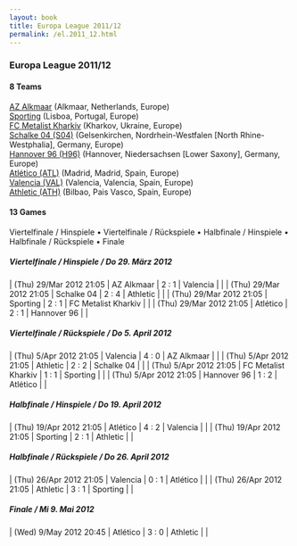 ```yaml
---
layout: book
title: Europa League 2011/12
permalink: /el.2011_12.html
---
```



### Europa League 2011/12


#### 8 Teams


[AZ Alkmaar](nl.html#alkmaar)  (Alkmaar, Netherlands, Europe) <br>
[Sporting](es.html#sporting)  (Lisboa, Portugal, Europe) <br>
[FC Metalist Kharkiv](ua.html#metalist)  (Kharkov, Ukraine, Europe) <br>
[Schalke 04 (S04)](de.html#schalke)  (Gelsenkirchen, Nordrhein-Westfalen [North Rhine-Westphalia], Germany, Europe) <br>
[Hannover 96 (H96)](de.html#hannover)  (Hannover, Niedersachsen [Lower Saxony], Germany, Europe) <br>
[Atlético (ATL)](es.html#atletico)  (Madrid, Madrid, Spain, Europe) <br>
[Valencia (VAL)](es.html#valencia)  (Valencia, Valencia, Spain, Europe) <br>
[Athletic (ATH)](es.html#athletic)  (Bilbao, Pais Vasco, Spain, Europe) <br>



 



#### 13 Games

 Viertelfinale / Hinspiele •  Viertelfinale / Rückspiele •  Halbfinale    / Hinspiele •  Halbfinale    / Rückspiele •  Finale



##### Viertelfinale / Hinspiele  / Do 29. März 2012


| (Thu) 29/Mar 2012 21:05 | AZ Alkmaar | 2 : 1 | Valencia |  |
| (Thu) 29/Mar 2012 21:05 | Schalke 04 | 2 : 4 | Athletic |  |
| (Thu) 29/Mar 2012 21:05 | Sporting | 2 : 1 | FC Metalist Kharkiv |  |
| (Thu) 29/Mar 2012 21:05 | Atlético | 2 : 1 | Hannover 96 |  |

##### Viertelfinale / Rückspiele  / Do  5. April 2012


| (Thu) 5/Apr 2012 21:05 | Valencia | 4 : 0 | AZ Alkmaar |  |
| (Thu) 5/Apr 2012 21:05 | Athletic | 2 : 2 | Schalke 04 |  |
| (Thu) 5/Apr 2012 21:05 | FC Metalist Kharkiv | 1 : 1 | Sporting |  |
| (Thu) 5/Apr 2012 21:05 | Hannover 96 | 1 : 2 | Atlético |  |

##### Halbfinale    / Hinspiele  / Do 19. April 2012


| (Thu) 19/Apr 2012 21:05 | Atlético | 4 : 2 | Valencia |  |
| (Thu) 19/Apr 2012 21:05 | Sporting | 2 : 1 | Athletic |  |

##### Halbfinale    / Rückspiele  / Do 26. April 2012


| (Thu) 26/Apr 2012 21:05 | Valencia | 0 : 1 | Atlético |  |
| (Thu) 26/Apr 2012 21:05 | Athletic | 3 : 1 | Sporting |  |

##### Finale  / Mi  9. Mai 2012


| (Wed) 9/May 2012 20:45 | Atlético | 3 : 0 | Athletic |  |
